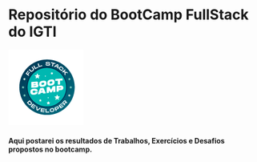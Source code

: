 # Repositório do BootCamp FullStack do IGTI

<img  src="https://github.com/nfers/bootcam-fullstack-igti/blob/master/img/full.png" />

#### Aqui postarei os resultados de Trabalhos, Exercícios e Desafios propostos no bootcamp.

